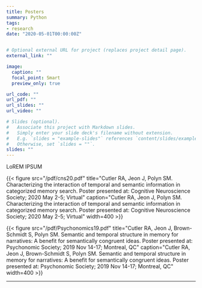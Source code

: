 ```yaml
---
title: Posters
summary: Python
tags:
- research
date: "2020-05-01T00:00:00Z"


# Optional external URL for project (replaces project detail page).
external_link: ""

image:
  caption: ""
  focal_point: Smart
  preview_only: true

url_code: ""
url_pdf: ""
url_slides: ""
url_video: ""

# Slides (optional).
#   Associate this project with Markdown slides.
#   Simply enter your slide deck's filename without extension.
#   E.g. `slides = "example-slides"` references `content/slides/example-slides.md`.
#   Otherwise, set `slides = ""`.
slides: ""
---
```


LoREM IPSUM

{{< figure src="/pdf/cns20.pdf" title="Cutler RA, Jeon J, Polyn SM. Characterizing the interaction of temporal and semantic information in categorized memory search. Poster presented at: Cognitive Neuroscience Society; 2020 May 2-5; Virtual"  caption="Cutler RA, Jeon J, Polyn SM. Characterizing the interaction of temporal and semantic information in categorized memory search. Poster presented at: Cognitive Neuroscience Society; 2020 May 2-5; Virtual" width=400 >}}

{{< figure src="/pdf/Psychonomics19.pdf" title="Cutler RA, Jeon J, Brown-Schmidt S, Polyn SM. Semantic and temporal structure in memory for narratives: A benefit for semantically congruent ideas. Poster presented at: Psychonomic Society; 2019 Nov 14-17; Montreal, QC"  caption="Cutler RA, Jeon J, Brown-Schmidt S, Polyn SM. Semantic and temporal structure in memory for narratives: A benefit for semantically congruent ideas. Poster presented at: Psychonomic Society; 2019 Nov 14-17; Montreal, QC" width=400 >}}

---
<br>

